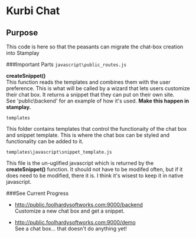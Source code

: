 Kurbi Chat
===  

Purpose
---
This code is here so that the peasants can migrate the chat-box creation into Stamplay
  

###Important Parts
`javascript\public_routes.js`  
  
**createSnippet()**  
This function reads the templates and combines them with the user preference.  This is what will be called 
by a wizard that lets users customize their chat box.  It returns a snippet that they can put on their own site.  
See 'public\backend' for an example of how it's used.  **Make this happen in stamplay.**  
  
  
`templates`  
  
This folder contains templates that control the functionaity of the chat box and snippet template.  This is where the chat box can be styled and functionality can be added to it.  

  
`templates\javascript\snippet_template.js`  
  
This file is the un-uglified javascript which is returned by the **createSnippet()** function.  It should not have to be modifed often, but if it does need to be modified, there it is.  I think it's wisest to keep it in native javascript.  



###See Current Progress
* http://public.foolhardysoftworks.com:9000/backend  
Customize a new chat box and get a snippet.  

* http://public.foolhardysoftworks.com:9000/demo  
See a chat box... that doesn't do anything yet!  



